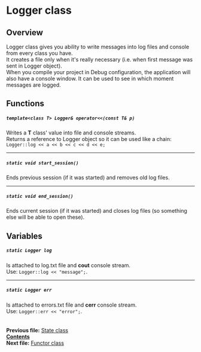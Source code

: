 ﻿# Logger class

## Overview

Logger class gives you ability to write messages into log files and console from every class you have.  
It creates a file only when it's really necessary (i.e. when first message was sent in Logger object).  
When you compile your project in Debug configuration, the application will also have a console window. 
It can be used to see in which moment messages are logged.

## Functions  

##### `template<class T> Logger& operator<<(const T& p)`
Writes a **T** class' value into file and console streams.  
Returns a reference to Logger object so it can be used like a chain:  
`Logger::log << a << b << c << d << e;`  

----
##### `static void start_session()`
Ends previous session (if it was started) and removes old log files.  

----
##### `static void end_session()`
Ends current session (if it was started) and closes log files (so something else will be able to open these).

## Variables  

##### `static Logger log`
Is attached to log.txt file and **cout** console stream.  
Use: `Logger::log << "message";`.  

----
##### `static Logger err`
Is attached to errors.txt file and **cerr** console stream.  
Use: `Logger::err << "error";`.  
   
   
**Previous file:** [State class](09_State.md)  
**[Contents](00_Contents.md)**  
**Next file:** [Functor class](11_Functor.md)